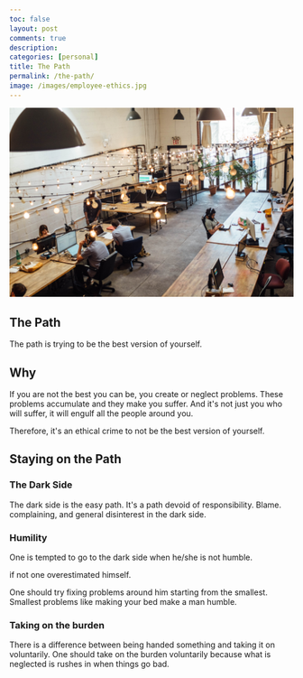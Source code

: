 ```yaml
---
toc: false
layout: post
comments: true
description:
categories: [personal]
title: The Path
permalink: /the-path/
image: /images/employee-ethics.jpg
---
```

![](/images/employee-ethics.jpg)

## The Path

The path is trying to be the best version of yourself.

## Why 

If you are not the best you can be, you create or neglect problems. These problems accumulate and they make you suffer. And it's not just you who will suffer, it will engulf all the people around you.

Therefore, it's an ethical crime to not be the best version of yourself.

## Staying on the Path


### The Dark Side

The dark side is the easy path. It's a path devoid of responsibility. Blame. complaining, and general disinterest in the dark side. 

### Humility

One is tempted to go to the dark side when he/she is not humble.

if not one overestimated himself.

One should try fixing problems around him starting from the smallest. Smallest problems like making your bed make a man humble.

### Taking on the burden

There is a difference between being handed something and taking it on voluntarily. One should take on the burden voluntarily because what is neglected is rushes in when things go bad.